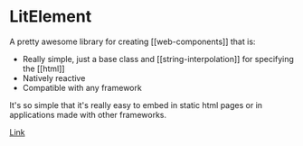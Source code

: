 # LitElement
A pretty awesome library for creating [[web-components]] that is:

* Really simple, just a base class and [[string-interpolation]] for specifying the [[html]]
* Natively reactive
* Compatible with any framework

It's so simple that it's really easy to embed in static html pages or in applications made with other frameworks.

[Link](https://lit.dev/)
